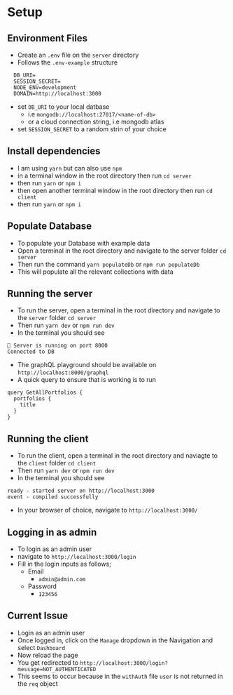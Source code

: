 # Setup

## Environment Files


- Create an `.env` file on the `server` directory
- Follows the `.env-example` structure
```
  DB_URI=
  SESSION_SECRET=
  NODE_ENV=development
  DOMAIN=http://localhost:3000
```
- set `DB_URI` to your local datbase
  - i.e `mongodb://localhost:27017/<name-of-db>`
  - or a cloud connection string, i.e mongodb atlas
- set `SESSION_SECRET` to a random strin of your choice

## Install dependencies

- I am using `yarn` but can also use `npm`
- in a terminal window in the root directory then run `cd server`
- then run `yarn` or `npm i`
- then open another terminal window in the root directory then run `cd client`
- then run `yarn` or `npm i`

## Populate Database

- To populate your Database with example data
- Open a terminal in the root directory and navigate to the server folder `cd server`
- Then run the command `yarn populateDb` or `npm run populateDb`
- This will populate all the relevant collections with data

## Running the server

- To run the server, open a terminal in the root directory and navigate to the `server` folder `cd server`
- Then run `yarn dev` or `npm run dev`
- In the terminal you should see
```
🚀 Server is running on port 8000
Connected to DB
```
- The graphQL playground should be available on `http://localhost:8000/graphql`
- A quick query to ensure that is working is to run
```
query GetAllPortfolios {
  portfolios {
    title
  }
}
```

## Running the client

- To run the client, open a terminal in the root directory and naviagte to the `client` folder `cd client`
- Then run `yarn dev` or `npm run dev`
- In the terminal you should see
```
ready - started server on http://localhost:3000
event - compiled successfully
```
- In your browser of choice, navigate to `http://localhost:3000/`

## Logging in as admin

- To login as an admin user
- navigate to `http://localhost:3000/login`
- Fill in the login inputs as follows;
  - Email
    - `admin@admin.com`
  - Password
    - `123456`

## Current Issue

- Login as an admin user
- Once logged in, click on the `Manage` dropdown in the Navigation and select `Dashboard`
- Now reload the page
- You get redirected to `http://localhost:3000/login?message=NOT_AUTHENTICATED`
- This seems to occur because in the `withAuth` file `user` is not returned in the `req` object